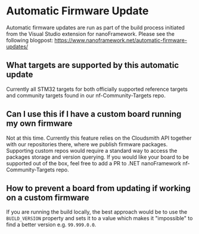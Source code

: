 # Automatic Firmware Update

Automatic firmware updates are run as part of the build process initiated from the Visual Studio extension for nanoFramework. Please see the following blogpost: <https://www.nanoframework.net/automatic-firmware-updates/>

## What targets are supported by this automatic update

Currently all STM32 targets for both officially supported reference targets and community targets found in our nf-Community-Targets repo.

## Can I use this if I have a custom board running my own firmware

Not at this time. Currently this feature relies on the Cloudsmith API together with our repositories there, where we publish firmware packages. Supporting custom repos would require a standard way to access the packages storage and version querying. If you would like your board to be supported out of the box, feel free to add a PR to .NET nanoFramework nf-Community-Targets repo.

## How to prevent a board from updating if working on a custom firmware

If you are running the build locally, the best approach would be to use the `BUILD_VERSION` property and sets it to a value which makes it "impossible" to find a better version e.g. `99.999.0.0`.

